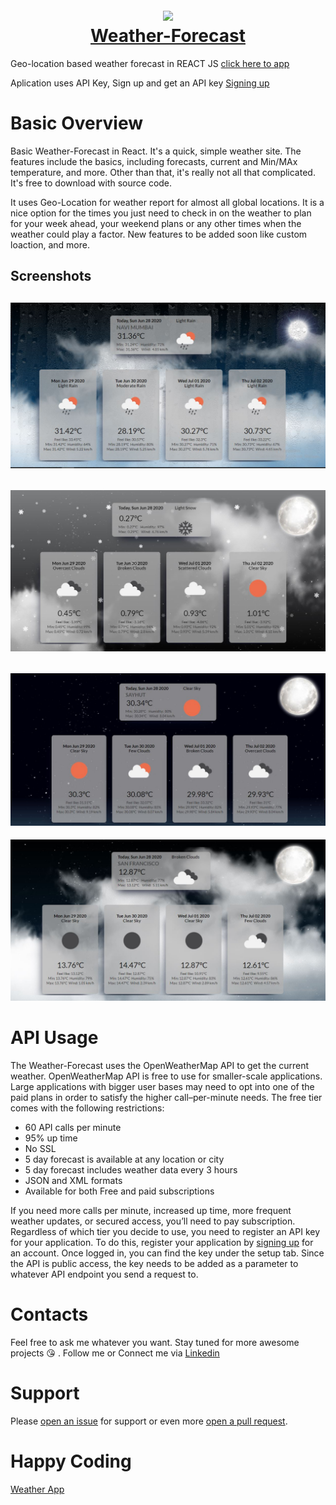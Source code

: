 <h1 align="center">
  <br>
    <img width="150" src="https://cdn4.iconfinder.com/data/icons/logos-3/600/React.js_logo-512.png">
  <br>
  <a href="https://vikram-choudhary.github.io/deploy-weatherapp/">Weather-Forecast</a>
  <br>
</h1>

Geo-location based weather forecast in REACT JS <a href="https://vikram-choudhary.github.io/deploy-weatherapp/">click here to app</a>

Aplication uses API Key, Sign up and get an API key <a href="http://openweathermap.org/appid">Signing up</a>

# Basic Overview
Basic Weather-Forecast in React. It's a quick, simple weather site. The features include the basics, including forecasts, current and Min/MAx temperature, and more. Other than that, it's really not all that complicated. It's free to download with source code.
 
It uses Geo-Location for weather report for almost all global locations. It is a nice option for the times you just need to check in on the weather to plan for your week ahead, your weekend plans or any other times when the weather could play a factor. New features to be added soon like custom loaction, and more.

Screenshots
--------------
![image](https://github.com/Vikram-Choudhary/Geolocation-weather/blob/master/src/ScreenShots/rain.JPG)
--------------
![image](https://github.com/Vikram-Choudhary/Geolocation-weather/blob/master/src/ScreenShots/snow.JPG)
--------------
![image](https://github.com/Vikram-Choudhary/Geolocation-weather/blob/master/src/ScreenShots/clearSky.JPG)
--------------
![image](https://github.com/Vikram-Choudhary/Geolocation-weather/blob/master/src/ScreenShots/nightCloud.JPG)

# API Usage
The Weather-Forecast uses the  OpenWeatherMap API to get the current weather. OpenWeatherMap API is free to use for smaller-scale applications. Large applications with bigger user bases may need to opt into one of the paid plans in order to satisfy the higher call–per-minute needs. The free tier comes with the following restrictions:

 * 60 API calls per minute
 * 95% up time
 * No SSL
 * 5 day forecast is available at any location or city
 * 5 day forecast includes weather data every 3 hours
 * JSON and XML formats
 * Available for both Free and paid subscriptions
 
 If you need more calls per minute, increased up time, more frequent weather updates, or secured access, you’ll need to pay subscription. Regardless of which tier you decide to use, you need to register an API key for your application. To do this, register your application  by <a href="http://openweathermap.org/appid">signing up</a> for an account. Once logged in, you can find the key under the setup tab. Since the API is public access, the key needs to be added as a parameter to whatever API endpoint you send a request to.

 # Contacts
Feel free to ask me whatever you want. Stay tuned for more awesome projects :kissing_heart: . Follow me or Connect me via <a href="https://www.linkedin.com/in/choudhary-vikram/">Linkedin<a/>

# Support
Please [open an issue](https://github.com/Vikram-Choudhary/Geolocation-weather/issues) for support or even more [open a pull request](https://github.com/Vikram-Choudhary/Geolocation-weather/pulls).

# Happy Coding
<a href="https://vikram-choudhary.github.io/deploy-weatherapp/">Weather App</a>
